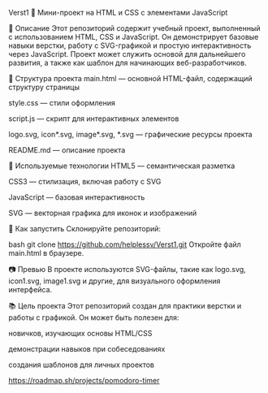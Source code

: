 Verst1
🎨 Мини-проект на HTML и CSS с элементами JavaScript

📌 Описание
Этот репозиторий содержит учебный проект, выполненный с использованием HTML, CSS и JavaScript. Он демонстрирует базовые навыки верстки, работу с SVG-графикой и простую интерактивность через JavaScript. Проект может служить основой для дальнейшего развития, а также как шаблон для начинающих веб-разработчиков.

📁 Структура проекта
main.html — основной HTML-файл, содержащий структуру страницы

style.css — стили оформления

script.js — скрипт для интерактивных элементов

logo.svg, icon*.svg, image*.svg, *.svg — графические ресурсы проекта

README.md — описание проекта

🧩 Используемые технологии
HTML5 — семантическая разметка

CSS3 — стилизация, включая работу с SVG

JavaScript — базовая интерактивность

SVG — векторная графика для иконок и изображений

🚀 Как запустить
Склонируйте репозиторий:

bash
git clone https://github.com/helplessv/Verst1.git
Откройте файл main.html в браузере.

📷 Превью
В проекте используются SVG-файлы, такие как logo.svg, icon1.svg, image1.svg и другие, для визуального оформления интерфейса.

📚 Цель проекта
Этот репозиторий создан для практики верстки и работы с графикой. Он может быть полезен для:

новичков, изучающих основы HTML/CSS

демонстрации навыков при собеседованиях

создания шаблонов для личных проектов

https://roadmap.sh/projects/pomodoro-timer